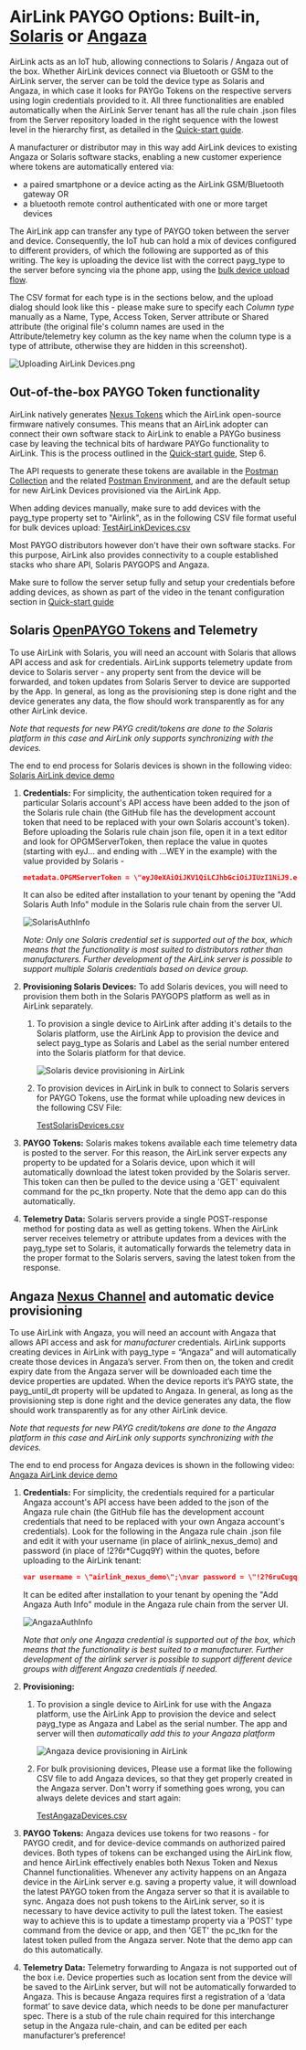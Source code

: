 # AirLink PAYGO Options: Built-in, [Solaris](https://www.solarisoffgrid.com) or [Angaza](https://www.angaza.com)

AirLink acts as an IoT hub, allowing connections to Solaris / Angaza out of the box. Whether AirLink devices connect via Bluetooth or GSM to the AirLink server, the server can be told the device type as Solaris and Angaza, in which case it looks for PAYGo Tokens on the respective servers using login credentials provided to it. All three functionalities are enabled automatically when the AirLink Server tenant has all the rule chain .json files from the Server repository loaded in the right sequence with the lowest level in the hierarchy first, as detailed in the [Quick-start guide](AirLink%20Docs/Quick-start%20guide.md).

A manufacturer or distributor may in this way add AirLink devices to existing Angaza or Solaris software stacks, enabling a new customer experience where tokens are automatically entered via:

- a paired smartphone or a device acting as the AirLink GSM/Bluetooth gateway OR
- a bluetooth remote control authenticated with one or more target devices

The AirLink app can transfer any type of PAYGO token between the server and device. Consequently, the IoT hub can hold a mix of devices configured to different providers, of which the following are supported as of this writing. The key is uploading the device list with the correct payg_type to the server before syncing via the phone app, using the [bulk device upload flow](https://thingsboard.io/docs/user-guide/bulk-provisioning/).

The CSV format for each type is in the sections below, and the upload dialog should look like this - please make sure to specify each *Column type* manually as a Name, Type, Access Token, Server attribute or Shared attribute (the original file's column names are used in the Attribute/telemetry key column as the key name when the column type is a type of attribute, otherwise they are hidden in this screenshot).

![Uploading AirLink Devices.png](Uploading%20AirLink%20Devices.png)

## Out-of-the-box PAYGO Token functionality

AirLink natively generates [Nexus Tokens](https://github.com/angaza/nexus-embedded) which the AirLink open-source firmware natively consumes. This means that an AirLink adopter can connect their own software stack to AirLink to enable a PAYGo business case by leaving the technical bits of hardware PAYGo functionality to AirLink. This is the process outlined in the [Quick-start guide](AirLink%20Docs/Quick-start%20guide.md), Step 6.

The API requests to generate these tokens are available in the [Postman Collection](https://github.com/EnAccess/AirLink-Server/blob/main/AirLink%20-%20Thingsboard.postman_collection.json) and the related [Postman Environment](https://github.com/EnAccess/AirLink-Server/blob/main/AirLink%20Demo%20Environment.postman_environment.json), and are the default setup for new AirLink Devices provisioned via the AirLink App.

When adding devices manually, make sure to add devices with the payg_type property set to "Airlink", as in the following CSV file format useful for bulk devices upload: [TestAirLinkDevices.csv](Connecting%20to%20Solaris%20or%20Angaza/TestAirLinkDevices.csv)

Most PAYGO distributors however don't have their own software stacks. For this purpose, AirLink also provides connectivity to a couple established stacks who share API, Solaris PAYGOPS and Angaza.

Make sure to follow the server setup fully and setup your credentials before adding devices, as shown as part of the video in the tenant configuration section in
[Quick-start guide](Quick-start%20guide.md#tenant-config)

## Solaris [OpenPAYGO Tokens](https://github.com/EnAccess/OpenPAYGO-Token) and Telemetry

To use AirLink with Solaris, you will need an account with Solaris that allows API access and ask for credentials. AirLink supports telemetry update from device to Solaris server - any property sent from the device will be forwarded, and token updates from Solaris Server to device are supported by the App. In general, as long as the provisioning step is done right and the device generates any data, the flow should work transparently as for any other AirLink device.

*Note that requests for new PAYG credit/tokens are done to the Solaris platform in this case and AirLink only supports synchronizing with the devices.*

<!-- TODO: Add the link -->
<!-- markdownlint-disable-next-line no-empty-links -->
The end to end process for Solaris devices is shown in the following video: [Solaris AirLink device demo]()

1. **Credentials:** For simplicity, the authentication token required for a particular Solaris account's API access have been added to the json of the Solaris rule chain (the GitHub file has the development account token that need to be replaced with your own Solaris account's token). Before uploading the Solaris rule chain json file, open it in a text editor and look for OPGMServerToken, then replace the value in quotes (starting with eyJ... and ending with ...WEY in the example) with the value provided by Solaris -

    ```json
    metadata.OPGMServerToken = \"eyJ0eXAiOiJKV1QiLCJhbGciOiJIUzI1NiJ9.eyJpc3MiOiJTb2xhcmlzIE9mZmdyaWQiLCJleHAiOjI2Njc0OTQxMjEsImlhdCI6MTY2NzQ5NDEyMiwic3ViIjo1MiwicGVybWlzc2lvbnMiOlsiVmlld0RldmljZXMiLCJFZGl0RGV2aWNlcyIsIlVubG9ja0RldmljZXMiLCJMaXN0TWV0cmljcyIsIlZpZXdNZXRyaWNzIiwiQWRkTWV0cmljcyIsIkVkaXRNZXRyaWNzIiwiRGVsZXRlTWV0cmljcyIsIlZpZXdTeW5jQXR0ZW1wdHMiLCJBZGRTeW5jQXR0ZW1wdHMiXX0.Dw9oSCdyaNfnn_puen0O7uUX3lfu-hKMHxh71xYUWEY\"
    ```

    It can also be edited after installation to your tenant by opening the "Add Solaris Auth Info" module in the Solaris rule chain from the server UI.

    ![SolarisAuthInfo](Connecting%20to%20Solaris%20or%20Angaza/SolarisAuthInfo.png)

    *Note: Only one Solaris credential set is supported out of the box, which means that the functionality is most suited to distributors rather than manufacturers. Further development of the AirLink server is possible to support multiple Solaris credentials based on device group.*

2. **Provisioning Solaris Devices:** To add Solaris devices, you will need to provision them both in the Solaris PAYGOPS platform as well as in AirLink separately.

    1. To provision a single device to AirLink after adding it's details to the Solaris platform, use the AirLink App to provision the device and select payg_type as Solaris and Label as the serial number entered into the Solaris platform for that device.

        <!-- TODO: Add the link -->
        <!-- markdownlint-disable-next-line no-empty-links -->
        ![Solaris device provisioning in AirLink]()

    2. To provision devices in AirLink in bulk to connect to Solaris servers for PAYGO Tokens, use the format while uploading new devices in the following CSV File:

        [TestSolarisDevices.csv](Connecting%20to%20Solaris%20or%20Angaza/TestSoalrisDevices.csv)

3. **PAYGO Tokens:** Solaris makes tokens available each time telemetry data is posted to the server. For this reason, the AirLink server expects any property to be updated for a Solaris device, upon which it will automatically download the latest token provided by the Solaris server. This token can then be pulled to the device using a 'GET' equivalent command for the pc_tkn property. Note that the demo app can do this automatically.

4. **Telemetry Data:** Solaris servers provide a single POST-response method for posting data as well as getting tokens. When the AirLink server receives telemetry or attribute updates from a devices with the payg_type set to Solaris, it automatically forwards the telemetry data in the proper format to the Solaris servers, saving the latest token from the response.

## Angaza [Nexus Channel](https://github.com/EnAccess/OpenPAYGO-Token) and automatic device provisioning

To use AirLink with Angaza, you will need an account with Angaza that allows API access and ask for *manufacturer* credentials. AirLink supports creating devices in AirLink with payg_type = “Angaza” and will automatically create those devices in Angaza’s server. From then on, the token and credit expiry date from the Angaza server will be downloaded each time the device properties are updated. When the device reports it’s PAYG state, the payg_until_dt property will be updated to Angaza. In general, as long as the provisioning step is done right and the device generates any data, the flow should work transparently as for any other AirLink device.

*Note that requests for new PAYG credit/tokens are done to the Angaza platform in this case and AirLink only supports synchronizing with the devices.*

<!-- TODO: Add the link -->
<!-- markdownlint-disable-next-line no-empty-links -->
The end to end process for Angaza devices is shown in the following video: [Angaza AirLink device demo]()

1. **Credentials:** For simplicity, the credentials required for a particular Angaza account's API access have been added to the json of the Angaza rule chain (the GitHub file has the development account credentials that need to be replaced with your own Angaza account's credentials). Look for the following in the Angaza rule chain .json file and edit it with your username (in place of airlink_nexus_demo) and password (in place of !2?6r*Cugq9Y) within the quotes, before uploading to the AirLink tenant:

    ```json
    var username = \"airlink_nexus_demo\";\nvar password = \"!2?6ruCugq9Y\"
    ```

    It can be edited after installation to your tenant by opening the "Add Angaza Auth Info" module in the Angaza rule chain from the server UI.

    ![AngazaAuthInfo](Connecting%20to%20Solaris%20or%20Angaza/AngazaAuthInfo.png)

    *Note that only one Angaza credential is supported out of the box, which means that the functionality is best suited to a manufacturer. Further development of the airlink server is possible to support different device groups with different Angaza credentials if needed.*

2. **Provisioning:**

    1. To provision a single device to AirLink for use with the Angaza platform, use the AirLink App to provision the device and select payg_type as Angaza and Label as the serial number. The app and server will then *automatically add this to your Angaza platform*

        <!-- TODO: Add the link -->
        <!-- markdownlint-disable-next-line no-empty-links -->
        ![Angaza device provisioning in AirLink]()

    2. For bulk provisioning devices, Please use a format like the following CSV file to add Angaza devices, so that they get properly created in the Angaza server. Don't worry if something goes wrong, you can always delete devices and start again:

        [TestAngazaDevices.csv](Connecting%20to%20Solaris%20or%20Angaza/TestAngazaDevices.csv)

3. **PAYGO Tokens:** Angaza devices use tokens for two reasons - for PAYGO credit, and for device-device commands on authorized paired devices. Both types of tokens can be exchanged using the AirLink flow, and hence AirLink effectively enables both Nexus Token and Nexus Channel functionalities. Whenever any activity happens on an Angaza device in the AirLink server e.g. saving a property value, it will download the latest PAYGO token from the Angaza server so that it is available to sync. Angaza does not push tokens to the AirLink server, so it is necessary to have device activity to pull the latest token. The easiest way to achieve this is to update a timestamp property via a 'POST' type command from the device or app, and then 'GET' the pc_tkn for the latest token pulled from the Angaza server. Note that the demo app can do this automatically.

4. **Telemetry Data:** Telemetry forwarding to Angaza is not supported out of the box i.e. Device properties such as location sent from the device will be saved to the AirLink server, but will not be automatically forwarded to Angaza. This is because Angaza requires first a registration of a ‘data format’ to save device data, which needs to be done per manufacturer spec. There is a stub of the rule chain required for this interchange setup in the Angaza rule-chain, and can be edited per each manufacturer’s preference!
